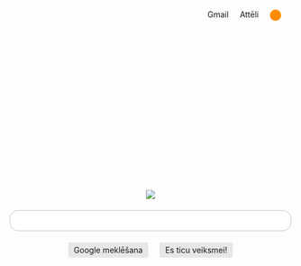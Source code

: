 <!DOCTYPE html>
<html>

<head>
    <title>New tab</title>
</head>

<style>
body {margin: o;}
#nav {display: flex;
justify-content: flex-end;
margin-top: 15px;}
#nav a {margin-right: 20px;}
#nav a.topimage {width: 20px;
height: 20px;
background: darkorange;
border-radius: 50px;}

#middle {margin-top: 300px;}

#logo{text-align: center;}

#searchbarcontainer {margin-top: 20px;text-align: center;}

#searchbar {padding-top: 10px;
padding-bottom: 10px;
outline: 0;
width: 500px;
border-radius: 15px;
border: 1px solid #c4c4c4;}

#buttons {margin-top: 20px;
display: flex;
justify-content: center;}

.button {margin-left: 10px;
margin-right: 10px;
padding: 5px 10px;
cursor: pointer;
border-radius: 3px;
background: rgb(231,231,231);}
</style>

<body>
     <div id="nav">
     <a class="toplink">Gmail</a>
     <a class="toplink">Attēli</a>
     <a class="topimage"></a>
     </div>

<div id="middle">

<div id="logo">
<img src="https://www.google.lv/images/branding/googlelogo/1x/googlelogo_color_272x92dp.png">
</div>

<div id="searchbarcontainer">
<input id="searchbar"
type=text>

</div>

<div id="buttons">
<div class="button">
Google meklēšana
</div>
<div class="button">
Es ticu veiksmei!
</div>
</div>
</div>
</body>

</html>